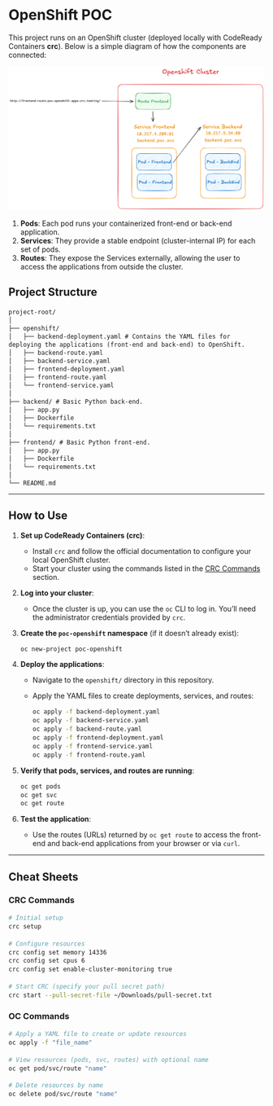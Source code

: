# OpenShift POC

This project runs on an OpenShift cluster (deployed locally with CodeReady Containers **crc**). Below is a simple diagram of how the components are connected:

![Architecture Diagram](docs/images/architecture.png)

1. **Pods**: Each pod runs your containerized front-end or back-end application.
2. **Services**: They provide a stable endpoint (cluster-internal IP) for each set of pods.
3. **Routes**: They expose the Services externally, allowing the user to access the applications from outside the cluster.

## Project Structure

```
project-root/
│
├── openshift/
│   ├── backend-deployment.yaml # Contains the YAML files for deploying the applications (front-end and back-end) to OpenShift.
│   ├── backend-route.yaml
│   ├── backend-service.yaml
│   ├── frontend-deployment.yaml
│   ├── frontend-route.yaml
│   └── frontend-service.yaml
│
├── backend/ # Basic Python back-end.
│   ├── app.py
│   ├── Dockerfile
│   └── requirements.txt
│
├── frontend/ # Basic Python front-end.
│   ├── app.py
│   ├── Dockerfile
│   └── requirements.txt
│
└── README.md

```

---

## How to Use

1. **Set up CodeReady Containers (crc)**:
    - Install `crc` and follow the official documentation to configure your local OpenShift cluster.
    - Start your cluster using the commands listed in the [CRC Commands](https://www.notion.so/Openshift-1a83dd4d61fb80089f2ad6cc8c931b8f?pvs=21) section.
2. **Log into your cluster**:
    - Once the cluster is up, you can use the `oc` CLI to log in. You’ll need the administrator credentials provided by `crc`.
3. **Create the `poc-openshift` namespace** (if it doesn’t already exist):
    
    ```bash
    oc new-project poc-openshift
    
    ```
    
4. **Deploy the applications**:
    - Navigate to the `openshift/` directory in this repository.
    - Apply the YAML files to create deployments, services, and routes:
        
        ```bash
        oc apply -f backend-deployment.yaml
        oc apply -f backend-service.yaml
        oc apply -f backend-route.yaml
        oc apply -f frontend-deployment.yaml
        oc apply -f frontend-service.yaml
        oc apply -f frontend-route.yaml
        
        ```
        
5. **Verify that pods, services, and routes are running**:
    
    ```bash
    oc get pods
    oc get svc
    oc get route
    
    ```
    
6. **Test the application**:
    - Use the routes (URLs) returned by `oc get route` to access the front-end and back-end applications from your browser or via `curl`.

---

## Cheat Sheets

### CRC Commands

```bash
# Initial setup
crc setup

# Configure resources
crc config set memory 14336
crc config set cpus 6
crc config set enable-cluster-monitoring true

# Start CRC (specify your pull secret path)
crc start --pull-secret-file ~/Downloads/pull-secret.txt

```

### OC Commands

```bash
# Apply a YAML file to create or update resources
oc apply -f "file_name"

# View resources (pods, svc, routes) with optional name
oc get pod/svc/route "name"

# Delete resources by name
oc delete pod/svc/route "name"

```
